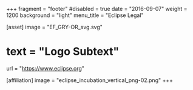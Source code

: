 +++
fragment = "footer"
#disabled = true
date = "2016-09-07"
weight = 1200
background = "light"
menu_title = "Eclipse Legal"

[asset]
  image = "EF_GRY-OR_svg.svg"
#  text = "Logo Subtext"
  url = "https://www.eclipse.org"

[affiliation]
  image = "eclipse_incubation_vertical_png-02.png"
+++
